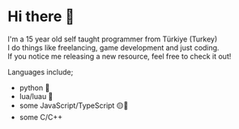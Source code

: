# Hi there 👏

I'm a 15 year old self taught programmer from Türkiye (Turkey)    
I do things like freelancing, game development and just coding.    
If you notice me releasing a new resource, feel free to check it out!


Languages include;
- python 🐍
- lua/luau 🌙
- some JavaScript/TypeScript 🟡🔵
- some C/C++

